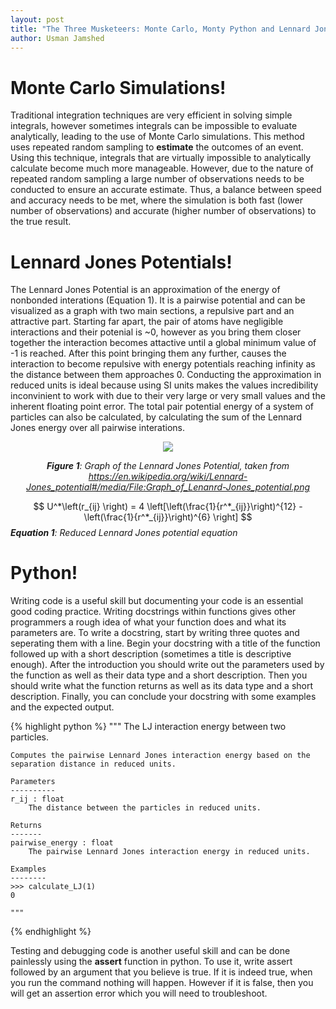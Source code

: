 ```yaml
---
layout: post
title: "The Three Musketeers: Monte Carlo, Monty Python and Lennard Jones"
author: Usman Jamshed
---
```


# Monte Carlo Simulations!
Traditional integration techniques are very efficient in solving simple integrals, however sometimes integrals can be impossible to evaluate analytically, leading to the use of Monte Carlo simulations. This method uses repeated random sampling to **estimate** the outcomes of an event. Using this technique, integrals that are virtually impossible to analytically calculate become much more manageable. However, due to the nature of repeated random sampling a large number of observations needs to be conducted to ensure an accurate estimate. Thus, a balance between speed and accuracy needs to be met, where the simulation is both fast (lower number of observations) and accurate (higher number of observations) to the true result.

# Lennard Jones Potentials!
The Lennard Jones Potential is an approximation of the energy of nonbonded interations (Equation 1). It is a pairwise potential and can be visualized as a graph with two main sections, a repulsive part and an attractive part. Starting far apart, the pair of atoms have negligible interactions and their potenial is ~0, however as you bring them closer together the interaction becomes attactive until a global minimum value of -1 is reached. After this point bringing them any further, causes the interaction to become repulsive with energy potentials reaching infinity as the distance between them approaches 0. Conducting the approximation in reduced units is ideal because using SI units makes the values incredibility inconvinient to work with due to their very large or very small values and the inherent floating point error. The total pair potential energy of a system of particles can also be calculated, by calculating the sum of the Lennard Jones energy over all pairwise interations. 

<center>

<img src = '{{ "/images/Lennard-Jones_potential.png" | relative_url }}'>  

***Figure 1**: Graph of the Lennard Jones Potential, taken from https://en.wikipedia.org/wiki/Lennard-Jones_potential#/media/File:Graph_of_Lenanrd-Jones_potential.png*
</center>


$$ U^*\left(r_{ij} \right) = 4 \left[\left(\frac{1}{r^*_{ij}}\right)^{12} -\left(\frac{1}{r^*_{ij}}\right)^{6} \right] $$
***Equation 1**: Reduced Lennard Jones potential equation*

# Python!
Writing code is a useful skill but documenting your code is an essential good coding practice. Writing docstrings within functions gives other programmers a rough idea of what your function does and what its parameters are. To write a docstring, start by writing three quotes and seperating them with a line. Begin your docstring with a title of the function followed up with a short description (sometimes a title is descriptive enough). After the introduction you should write out the parameters used by the function as well as their data type and a short description. Then you should write what the function returns as well as its data type and a short description. Finally, you can conclude your docstring with some examples and the expected output. 


{% highlight python %}
    """
    The LJ interaction energy between two particles.

    Computes the pairwise Lennard Jones interaction energy based on the separation distance in reduced units.

    Parameters
    ----------
    r_ij : float
        The distance between the particles in reduced units.
    
    Returns
    -------
    pairwise_energy : float
        The pairwise Lennard Jones interaction energy in reduced units.

    Examples
    --------
    >>> calculate_LJ(1)
    0

    """
{% endhighlight %}


Testing and debugging code is another useful skill and can be done painlessly using the **assert** function in python. To use it, write assert followed by an argument that you believe is true. If it is indeed true, when you run the command nothing will happen. However if it is false, then you will get an assertion error which you will need to troubleshoot.  


